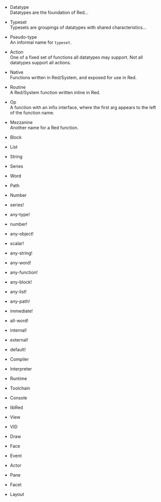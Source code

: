 - Datatype  
Datatypes are the foundation of Red...
- Typeset  
Typesets are groupings of datatypes with shared characteristics...
- Pseudo-type  
An informal name for `typeset`.

- Action  
One of a fixed set of functions all datatypes may support. Not all datatypes support all actions.
- Native  
Functions written in Red/System, and exposed for use in Red.
- Routine  
A Red/System function written inline in Red.
- Op  
A function with an infix interface, where the first arg appears to the left of the function name.
- Mezzanine  
Another name for a Red function.

- Block  
- List  
- String  
- Series  
- Word  
- Path  
- Number  

- series!  
- any-type!  
- number!    
- any-object!  
- scalar!    
- any-string!  
- any-word!  
- any-function!  
- any-block!  
- any-list!  
- any-path!  
- immediate!  
- all-word!  
- internal!  
- external!  
- default!  

- Compiler  
- Interpreter  
- Runtime  
- Toolchain  
- Console  
- libRed  

- View  
- VID  
- Draw  
- Face  
- Event  
- Actor  
- Pane  
- Facet  
- Layout  

